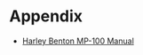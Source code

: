 # Appendix

* [Harley Benton MP-100 Manual](https://images.thomann.de/pics/atg/atgdata/document/manual/c_432459_v2_de_online.pdf)